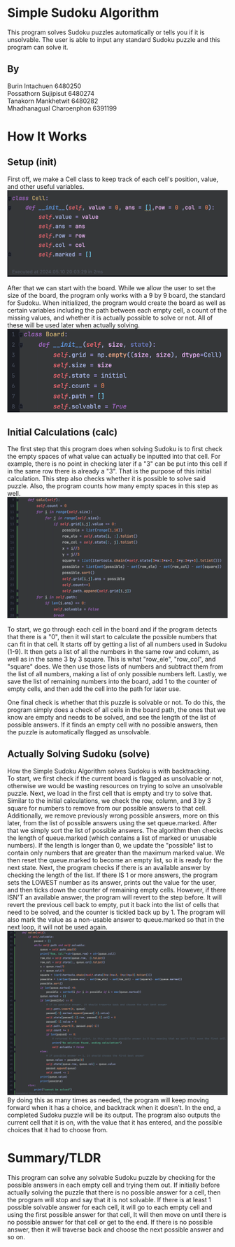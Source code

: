 # Simple Sudoku Algorithm

This program solves Sudoku puzzles automatically or tells you if it is unsolvable. The user is able to input any standard Sudoku puzzle and this program can solve it.

## By
Burin Intachuen 6480250\
Possathorn Sujipisut 6480274\
Tanakorn Mankhetwit 6480282\
Mhadhanagual Charoenphon 6391199

# How It Works
## Setup (init)
First off, we make a Cell class to keep track of each cell's position, value, and other useful variables. 
![Alt text](images/su1.png)

After that we can start with the board. While we allow the user to set the size of the board, the program only works with a 9 by 9 board, the standard for Sudoku. When initialized, the program would create the board as well as certain variables including the path between each empty cell, a count of the missing values, and whether it is actually possible to solve or not. All of these will be used later when actually solving.
![Alt text](images/su2.png)
## Initial Calculations (calc)
The first step that this program does when solving Sudoku is to first check the empty spaces of what value can actually be inputted into that cell. For example, there is no point in checking later if a "3" can be put into this cell if in the same row there is already a "3". That is the purpose of this initial calculation. This step also checks whether it is possible to solve said puzzle. Also, the program counts how many empty spaces in this step as well.
![Alt text](images/su3.png)

To start, we go through each cell in the board and if the program detects that there is a "0", then it will start to calculate the possible numbers that can fit in that cell. It starts off by getting a list of all numbers used in Sudoku (1-9). It then gets a list of all the numbers in the same row and column, as well as in the same 3 by 3 square. This is what "row_ele", "row_col", and "square" does. We then use those lists of numbers and subtract them from the list of all numbers, making a list of only possible numbers left. Lastly, we save the list of remaining numbers into the board, add 1 to the counter of empty cells, and then add the cell into the path for later use.

One final check is whether that this puzzle is solvable or not. To do this, the program simply does a check of all cells in the board path, the ones that we know are empty and needs to be solved, and see the length of the list of possible answers. If it finds an empty cell with no possible answers, then the puzzle is automatically flagged as unsolvable.

## Actually Solving Sudoku (solve)
How the Simple Sudoku Algorithm solves Sudoku is with backtracking.\
To start, we first check if the current board is flagged as unsolvable or not, otherwise we would be wasting resources on trying to solve an unsolvable puzzle. Next, we load in the first cell that is empty and try to solve that. Similar to the initial calculations, we check the row, column, and 3 by 3 square for numbers to remove from our possible answers to that cell. Additionally, we remove previously wrong possible answers, more on this later, from the list of possible answers using the set queue.marked. After that we simply sort the list of possible answers. The algorithm then checks the length of queue.marked (which contains a list of marked or unusable numbers). If the length is longer than 0, we update the "possible" list to contain only numbers that are greater than the maximum marked value. We then reset the queue.marked to become an empty list, so it is ready for the next state. Next, the program checks if there is an available answer by checking the length of the list. If there IS 1 or more answers, the program sets the LOWEST number as its answer, prints out the value for the user, and then ticks down the counter of remaining empty cells. However, if there ISN'T an available answer, the program will revert to the step before. It will revert the previous cell back to empty, put it back into the list of cells that need to be solved, and the counter is tickled back up by 1. The program will also mark the value as a non-usable answer to queue.marked so that in the next loop, it will not be used again.
![Alt text](images/su4.png)
By doing this as many times as needed, the program will keep moving forward when it has a choice, and backtrack when it doesn't. In the end, a completed Sudoku puzzle will be its output. The program also outputs the current cell that it is on, with the value that it has entered, and the possible choices that it had to choose from.


# Summary/TLDR
This program can solve any solvable Sudoku puzzle by checking for the possible answers in each empty cell and trying them out. If initially before actually solving the puzzle that there is no possible answer for a cell, then the program will stop and say that it is not solvable. If there is at least 1 possible solvable answer for each cell, it will go to each empty cell and using the first possible answer for that cell, It will then move on until there is no possible answer for that cell or get to the end. If there is no possible answer, then it will traverse back and choose the next possible answer and so on.
